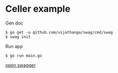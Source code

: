 # Celler example

Gen doc

```console
$ go get -u github.com/vijathanga/swag/cmd/swag
$ swag init
```

Run app

```console
$ go run main.go
```

[open swagger](http://localhost:8080/swagger/index.html)
